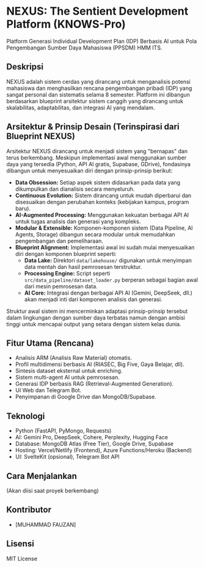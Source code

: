 # NEXUS: The Sentient Development Platform (KNOWS-Pro)

Platform Generasi Individual Development Plan (IDP) Berbasis AI untuk Pola Pengembangan Sumber Daya Mahasiswa (PPSDM) HMM ITS.

## Deskripsi

NEXUS adalah sistem cerdas yang dirancang untuk menganalisis potensi mahasiswa dan menghasilkan rencana pengembangan pribadi (IDP) yang sangat personal dan sistematis selama 8 semester. Platform ini dibangun berdasarkan blueprint arsitektur sistem canggih yang dirancang untuk skalabilitas, adaptabilitas, dan integrasi AI yang mendalam.

## Arsitektur & Prinsip Desain (Terinspirasi dari Blueprint NEXUS)

Arsitektur NEXUS dirancang untuk menjadi sistem yang "bernapas" dan terus berkembang. Meskipun implementasi awal menggunakan sumber daya yang tersedia (Python, API AI gratis, Supabase, GDrive), fondasinya dibangun untuk menyesuaikan diri dengan prinsip-prinsip berikut:

*   **Data Obsession:** Setiap aspek sistem didasarkan pada data yang dikumpulkan dan dianalisis secara menyeluruh.
*   **Continuous Evolution:** Sistem dirancang untuk mudah diperbarui dan disesuaikan dengan perubahan konteks (kebijakan kampus, program baru).
*   **AI-Augmented Processing:** Menggunakan kekuatan berbagai API AI untuk tugas analisis dan generasi yang kompleks.
*   **Modular & Extensible:** Komponen-komponen sistem (Data Pipeline, AI Agents, Storage) dibangun secara modular untuk memudahkan pengembangan dan pemeliharaan.
*   **Blueprint Alignment:** Implementasi awal ini sudah mulai menyesuaikan diri dengan komponen blueprint seperti:
    *   **Data Lake:** Direktori `data/lakehouse/` digunakan untuk menyimpan data mentah dan hasil pemrosesan terstruktur.
    *   **Processing Engine:** Script seperti `src/data_pipeline/dataset_loader.py` berperan sebagai bagian awal dari mesin pemrosesan data.
    *   **AI Core:** Integrasi dengan berbagai API AI (Gemini, DeepSeek, dll.) akan menjadi inti dari komponen analisis dan generasi.

Struktur awal sistem ini mencerminkan adaptasi prinsip-prinsip tersebut dalam lingkungan dengan sumber daya terbatas namun dengan ambisi tinggi untuk mencapai output yang setara dengan sistem kelas dunia.

## Fitur Utama (Rencana)

*   Analisis ARM (Analisis Raw Material) otomatis.
*   Profil multidimensi berbasis AI (RIASEC, Big Five, Gaya Belajar, dll).
*   Sintesis dataset eksternal untuk enriching.
*   Sistem multi-agent AI untuk pemrosesan.
*   Generasi IDP berbasis RAG (Retrieval-Augmented Generation).
*   UI Web dan Telegram Bot.
*   Penyimpanan di Google Drive dan MongoDB/Supabase.

## Teknologi

*   Python (FastAPI, PyMongo, Requests)
*   AI: Gemini Pro, DeepSeek, Cohere, Perplexity, Hugging Face
*   Database: MongoDB Atlas (Free Tier), Google Drive, Supabase
*   Hosting: Vercel/Netlify (Frontend), Azure Functions/Heroku (Backend)
*   UI: SvelteKit (opsional), Telegram Bot API

## Cara Menjalankan

(Akan diisi saat proyek berkembang)

## Kontributor

*   [MUHAMMAD FAUZAN]

## Lisensi

MIT License